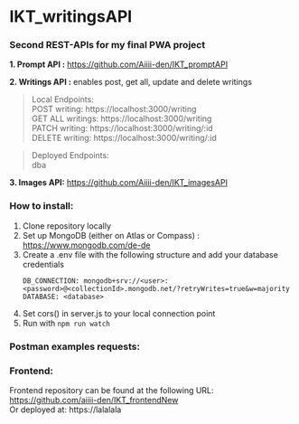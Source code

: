 # IKT_writingsAPI

### Second REST-APIs for my final PWA project

__1. Prompt API :__ https://github.com/Aiiii-den/IKT_promptAPI

__2. Writings API :__ enables post, get all, update and delete writings 
> Local Endpoints:
> <br>  POST writing: https://localhost:3000/writing
> <br>  GET ALL writings: https://localhost:3000/writing
> <br>  PATCH writing: https://localhost:3000/writing/:id
> <br>  DELETE writing: https://localhost:3000/writing/:id

> Deployed Endpoints:  
> dba

__3. Images API:__ https://github.com/Aiiii-den/IKT_imagesAPI

### How to install:
1. Clone repository locally
2. Set up MongoDB (either on Atlas or Compass) : https://www.mongodb.com/de-de
3. Create a .env file with the following structure and add your database credentials
    ```
   DB_CONNECTION: mongodb+srv://<user>:<password>@<collectionId>.mongodb.net/?retryWrites=true&w=majority
   DATABASE: <database>
   ```
4. Set cors() in server.js to your local connection point
5. Run with `npm run watch`
### Postman examples requests:



### Frontend:
Frontend repository can be found at the following URL: https://github.com/aiiii-den/IKT_frontendNew  
Or deployed at: https://lalalala
